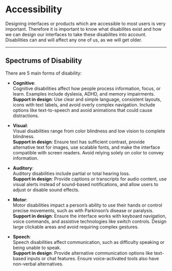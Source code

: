 # Accessibility

Designing interfaces or products which are accessible to most users is very important. Therefore it is important to know what disabilites exist and how we can design our interfaces to take these disabilites into account. Disabilities can and will affect any one of us, as we will get older.

---

## Spectrums of Disability

There are 5 main forms of disability:  

- **Cognitive**:  
  Cognitive disabilities affect how people process information, focus, or learn. Examples include dyslexia, ADHD, and memory impairments.  
  **Support in design**: Use clear and simple language, consistent layouts, icons with text labels, and avoid overly complex navigation. Include options like text-to-speech and avoid animations that could cause distractions.  

- **Visual**:  
  Visual disabilities range from color blindness and low vision to complete blindness.  
  **Support in design**: Ensure text has sufficient contrast, provide alternative text for images, use scalable fonts, and make the interface compatible with screen readers. Avoid relying solely on color to convey information.  

- **Auditory**:  
  Auditory disabilities include partial or total hearing loss.  
  **Support in design**: Provide captions or transcripts for audio content, use visual alerts instead of sound-based notifications, and allow users to adjust or disable sound effects.  

- **Motor**:  
  Motor disabilities impact a person’s ability to use their hands or control precise movements, such as with Parkinson’s disease or paralysis.  
  **Support in design**: Ensure the interface works with keyboard navigation, voice commands, and assistive technologies like switch controls. Design large clickable areas and avoid requiring complex gestures.  

- **Speech**:  
  Speech disabilities affect communication, such as difficulty speaking or being unable to speak.  
  **Support in design**: Provide alternative communication options like text-based inputs or chat features. Ensure voice-activated tools also have non-verbal alternatives.  